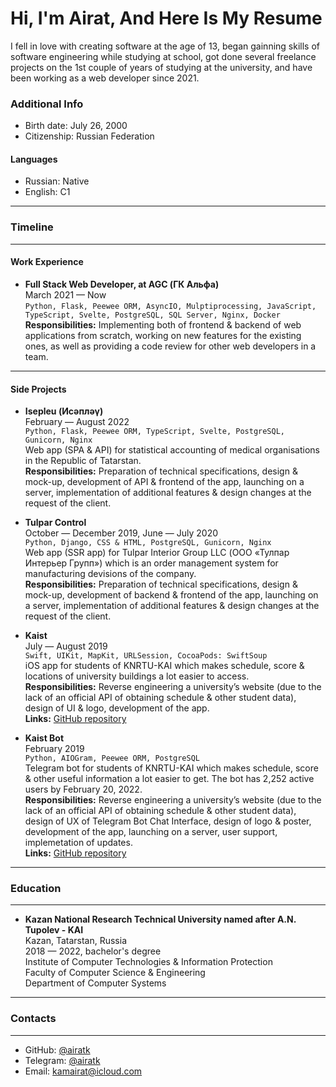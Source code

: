 # **Hi, I'm Airat, And Here Is My Resume**

I fell in love with creating software at the age of 13, began gainning skills of software engineering while studying at school, got done several freelance projects on the 1st couple of years of studying at the university, and have been working as a web developer since 2021.  

### **Additional Info**

* Birth date: July 26, 2000
* Citizenship: Russian Federation

#### **Languages**

* Russian: Native
* English: C1


------

### **Timeline**

------

#### **Work Experience**

* **Full Stack Web Developer, at AGC (ГК Альфа)**  
  March 2021 — Now  
  `Python, Flask, Peewee ORM, AsyncIO, Mulptiprocessing, JavaScript, TypeScript, Svelte, PostgreSQL, SQL Server, Nginx, Docker`  
  **Responsibilities:** Implementing both of frontend & backend of web applications from scratch, working on new features for the existing ones, as well as providing a code review for other web developers in a team.  

------

#### **Side Projects**

* **Isepleu (Исәпләү)**  
  February — August 2022  
  `Python, Flask, Peewee ORM, TypeScript, Svelte, PostgreSQL, Gunicorn, Nginx`  
  Web app (SPA & API) for statistical accounting of medical organisations in the Republic of Tatarstan.  
  **Responsibilities:** Preparation of technical specifications, design & mock-up, development of API & frontend of the app, launching on a server, implementation of additional features & design changes at the request of the client.

* **Tulpar Control**  
  October — December 2019, June — July 2020  
  `Python, Django, CSS & HTML, PostgreSQL, Gunicorn, Nginx`  
  Web app (SSR app) for Tulpar Interior Group LLC (ООО «Тулпар Интерьер Групп») which is an order management system for manufacturing devisions of the company.  
  **Responsibilities:** Preparation of technical specifications, design & mock-up, development of backend & frontend of the app, launching on a server, implementation of additional features & design changes at the request of the client.

* **Kaist**  
  July — August 2019  
  `Swift, UIKit, MapKit, URLSession, CocoaPods: SwiftSoup`  
  iOS app for students of KNRTU-KAI which makes schedule, score & locations of university buildings a lot easier to access.  
  **Responsibilities:** Reverse engineering a university’s website (due to the lack of an official API of obtaining schedule & other student data), design of UI & logo, development of the app.  
  **Links:** [GitHub repository](https://github.com/airatk/kaist-ios)

* **Kaist Bot**  
  February 2019  
  `Python, AIOGram, Peewee ORM, PostgreSQL`  
  Telegram bot for students of KNRTU-KAI which makes schedule, score & other useful information a lot easier to get. The bot has 2,252 active users by February 20, 2022.  
  **Responsibilities:** Reverse engineering a university’s website (due to the lack of an official API of obtaining schedule & other student data), design of UX of Telegram Bot Chat Interface, design of logo & poster, development of the app, launching on a server, user support, implemetation of updates.  
  **Links:** [GitHub repository](https://github.com/airatk/kaishnik-bot)


------

### **Education**

------

* **Kazan National Research Technical University named after A.N. Tupolev - KAI**  
  Kazan, Tatarstan, Russia  
  2018 — 2022, bachelor's degree  
  Institute of Computer Technologies & Information Protection  
  Faculty of Computer Science & Engineering  
  Department of Computer Systems


------

### **Contacts**

------

* GitHub: [@airatk](https://github.com/airatk)
* Telegram: [@airatk](https://telegram.me/airatk)
* Email: [kamairat@icloud.com](mailto:kamairat@icloud.com)
